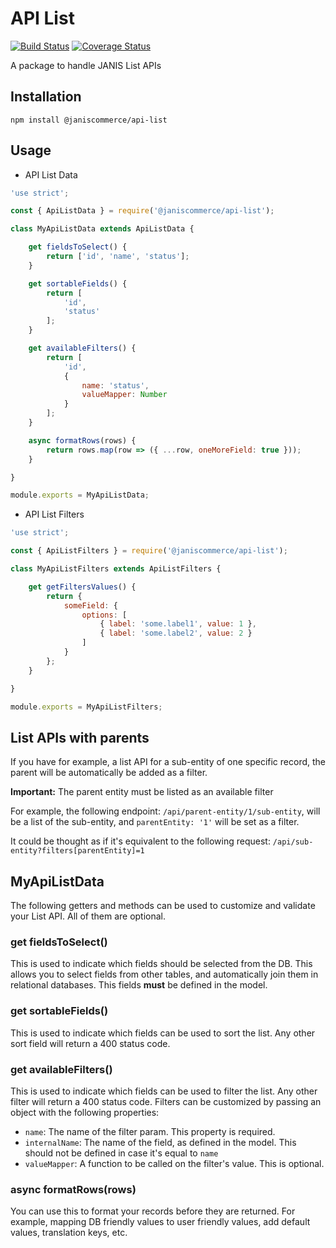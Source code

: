 # API List

[![Build Status](https://travis-ci.org/janis-commerce/api-list.svg?branch=master)](https://travis-ci.org/janis-commerce/api-list)
[![Coverage Status](https://coveralls.io/repos/github/janis-commerce/api-list/badge.svg?branch=master)](https://coveralls.io/github/janis-commerce/api-list?branch=master)

A package to handle JANIS List APIs

## Installation

```
npm install @janiscommerce/api-list
```

## Usage

- API List Data
```js
'use strict';

const { ApiListData } = require('@janiscommerce/api-list');

class MyApiListData extends ApiListData {

	get fieldsToSelect() {
		return ['id', 'name', 'status'];
	}

	get sortableFields() {
		return [
			'id',
			'status'
		];
	}

	get availableFilters() {
		return [
			'id',
			{
				name: 'status',
				valueMapper: Number
			}
		];
	}

	async formatRows(rows) {
		return rows.map(row => ({ ...row, oneMoreField: true }));
	}

}

module.exports = MyApiListData;
```

- API List Filters
```js
'use strict';

const { ApiListFilters } = require('@janiscommerce/api-list');

class MyApiListFilters extends ApiListFilters {

	get getFiltersValues() {
		return {
			someField: {
				options: [
					{ label: 'some.label1', value: 1 },
					{ label: 'some.label2', value: 2 }
				]
			}
		};
	}

}

module.exports = MyApiListFilters;
```

## List APIs with parents

If you have for example, a list API for a sub-entity of one specific record, the parent will be automatically be added as a filter.

**Important:** The parent entity must be listed as an available filter

For example, the following endpoint: `/api/parent-entity/1/sub-entity`, will be a list of the sub-entity, and `parentEntity: '1'` will be set as a filter.

It could be thought as if it's equivalent to the following request: `/api/sub-entity?filters[parentEntity]=1`

## MyApiListData

The following getters and methods can be used to customize and validate your List API.
All of them are optional.

### get fieldsToSelect()
This is used to indicate which fields should be selected from the DB.
This allows you to select fields from other tables, and automatically join them in relational databases.
This fields **must** be defined in the model.

### get sortableFields()
This is used to indicate which fields can be used to sort the list. Any other sort field will return a 400 status code.

### get availableFilters()
This is used to indicate which fields can be used to filter the list. Any other filter will return a 400 status code.
Filters can be customized by passing an object with the following properties:
- `name`: The name of the filter param. This property is required.
- `internalName`: The name of the field, as defined in the model. This should not be defined in case it's equal to `name`
- `valueMapper`: A function to be called on the filter's value. This is optional.

### async formatRows(rows)
You can use this to format your records before they are returned.
For example, mapping DB friendly values to user friendly values, add default values, translation keys, etc.
